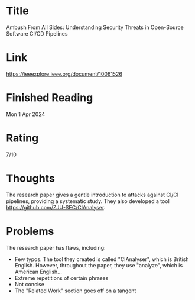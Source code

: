 # Title

Ambush From All Sides: Understanding Security Threats in Open-Source Software CI/CD Pipelines

# Link

https://ieeexplore.ieee.org/document/10061526

# Finished Reading

Mon 1 Apr 2024

# Rating

7/10

# Thoughts

The research paper gives a gentle introduction to attacks against CI/CI pipelines, providing a systematic study. They also developed a tool https://github.com/ZJU-SEC/CIAnalyser.

# Problems

The research paper has flaws, including:

- Few typos. The tool they created is called "CIAnalyser", which is British English. However, throughout the paper, they use "analyze", which is American English...
- Extreme repetitions of certain phrases
- Not concise
- The "Related Work" section goes off on a tangent
